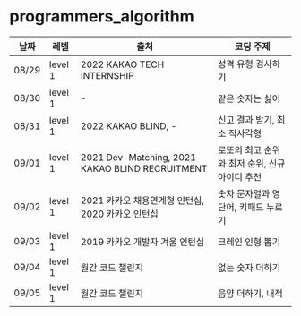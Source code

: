 # programmers_algorithm


|날짜|레벨|출처|코딩 주제|
|------|---|---|---|
|08/29|level 1|2022 KAKAO TECH INTERNSHIP|성격 유형 검사하기|
|08/30|level 1|-|같은 숫자는 싫어|
|08/31|level 1|2022 KAKAO BLIND, -|신고 결과 받기, 최소 직사각형|
|09/01|level 1|2021 Dev-Matching, 2021 KAKAO BLIND RECRUITMENT|로또의 최고 순위와 최저 순위, 신규 아이디 추천|
|09/02|level 1|2021 카카오 채용연계형 인턴십, 2020 카카오 인턴십|숫자 문자열과 영단어, 키패드 누르기|
|09/03|level 1|2019 카카오 개발자 겨울 인턴십|크레인 인형 뽑기|
|09/04|level 1|월간 코드 챌린지|없는 숫자 더하기|
|09/05|level 1|월간 코드 챌린지|음양 더하기, 내적|